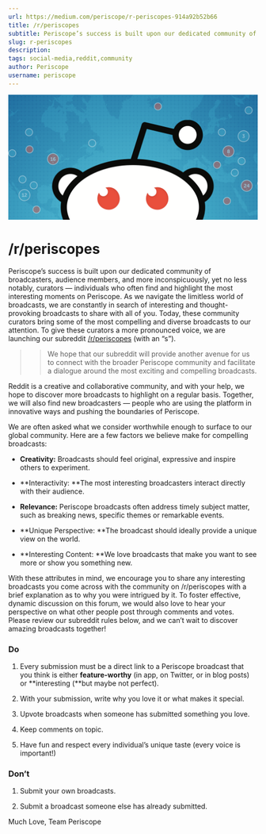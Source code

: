 ```yaml
---
url: https://medium.com/periscope/r-periscopes-914a92b52b66
title: /r/periscopes
subtitle: Periscope’s success is built upon our dedicated community of broadcasters, audience members, and more inconspicuously, yet no less notably…
slug: r-periscopes
description: 
tags: social-media,reddit,community
author: Periscope
username: periscope
---
```


![](./assets/1*RRYnBci6qctJboapBvEppA.png)

# **/r/periscopes**

Periscope’s success is built upon our dedicated community of broadcasters, audience members, and more inconspicuously, yet no less notably, curators — individuals who often find and highlight the most interesting moments on Periscope. As we navigate the limitless world of broadcasts, we are constantly in search of interesting and thought-provoking broadcasts to share with all of you. Today, these community curators bring some of the most compelling and diverse broadcasts to our attention. To give these curators a more pronounced voice, we are launching our subreddit [/r/periscopes](https://www.reddit.com/r/periscopes/) (with an “s”).

>> We hope that our subreddit will provide another avenue for us to connect with the broader Periscope community and facilitate a dialogue around the most exciting and compelling broadcasts.

Reddit is a creative and collaborative community, and with your help, we hope to discover more broadcasts to highlight on a regular basis. Together, we will also find new broadcasters — people who are using the platform in innovative ways and pushing the boundaries of Periscope.

We are often asked what we consider worthwhile enough to surface to our global community. Here are a few factors we believe make for compelling broadcasts:

* **Creativity:** Broadcasts should feel original, expressive and inspire others to experiment.

* **Interactivity: **The most interesting broadcasters interact directly with their audience.

* **Relevance:** Periscope broadcasts often address timely subject matter, such as breaking news, specific themes or remarkable events.

* **Unique Perspective: **The broadcast should ideally provide a unique view on the world.

* **Interesting Content: **We love broadcasts that make you want to see more or show you something new.

With these attributes in mind, we encourage you to share any interesting broadcasts you come across with the community on /r/periscopes with a brief explanation as to why you were intrigued by it. To foster effective, dynamic discussion on this forum, we would also love to hear your perspective on what other people post through comments and votes. Please review our subreddit rules below, and we can’t wait to discover amazing broadcasts together!

### **Do**

1. Every submission must be a direct link to a Periscope broadcast that you think is either **feature-worthy** (in app, on Twitter, or in blog posts) or **interesting (**but maybe not perfect).

1. With your submission, write why you love it or what makes it special.

1. Upvote broadcasts when someone has submitted something you love.

1. Keep comments on topic.

1. Have fun and respect every individual’s unique taste (every voice is important!)

### Don’t

1. Submit your own broadcasts.

1. Submit a broadcast someone else has already submitted.

Much Love,
Team Periscope



